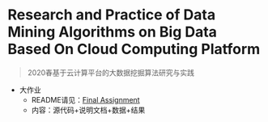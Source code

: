 # Research and Practice of Data Mining Algorithms on Big Data Based On Cloud Computing Platform

>  2020春基于云计算平台的大数据挖掘算法研究与实践

- 大作业
	- README请见：[Final Assignment](https://github.com/gzn00417/2020Spring-Data-Mining-on-Big-Data-With-Spark-Hadoop/tree/master/Final%20Assignment)
	- 内容：源代码+说明文档+数据+结果